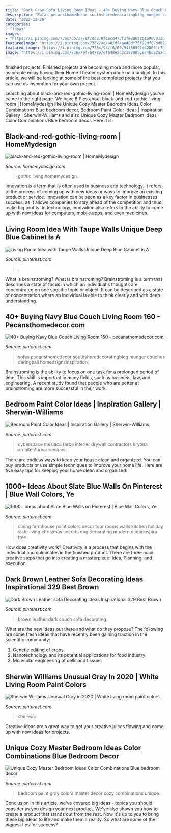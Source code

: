 ```yaml
---
title: "Dark Gray Sofa Living Room Ideas ~ 40+ Buying Navy Blue Couch Living Room 160"
description: "Sofas pecansthomedecor southshoredecoratingblog munger couches deringhall homedsignsinspiration"
date: "2022-12-26"
categories:
- "ideas"
images:
- "https://i.pinimg.com/736x/db/27/9f/db279fcacd473f3fe2d8acb159680126.jpg"
featuredImage: "https://i.pinimg.com/736x/ae/40/df/ae40df75f928f87bd0929c551489172b.jpg"
featured_image: "https://i.pinimg.com/736x/94/f6/65/94f66591d428091c7b3eef4b48d6a1e2--blue-dining-rooms-farmhouse-dining-rooms.jpg"
image: "https://i.pinimg.com/736x/ef/b4/8e/efb48e5c3c3830052974b032aadae422.jpg"
---
```



finished projects:
Finished projects are becoming more and more popular, as people enjoy having their Home Theater system done on a budget. In this article, we will be looking at some of the best completed projects that you can use as inspiration for your own project.

	

		
searching about black-and-red-gothic-living-room | HomeMydesign you've came to the right page. We have 8 Pics about black-and-red-gothic-living-room | HomeMydesign like Unique Cozy Master Bedroom Ideas Color Combinations Blue bedroom decor, Bedroom Paint Color Ideas | Inspiration Gallery | Sherwin-Williams and also Unique Cozy Master Bedroom Ideas Color Combinations Blue bedroom decor. Here it is:
		
    
## Black-and-red-gothic-living-room | HomeMydesign

<img loading=lazy src="https://homemydesign.com/wp-content/uploads/2015/11/black-and-red-gothic-living-room.jpg" onerror="this.onerror=null;this.src='https://tse1.mm.bing.net/th?id=OIP.56dcbNPT6YIBoCWIkxO7UQHaHS&amp;pid=15.1';" alt="black-and-red-gothic-living-room | HomeMydesign">

_Source: homemydesign.com_

>gothic living homemydesign. 

	

Innovation is a term that is often used in business and technology. It refers to the process of coming up with new ideas or ways to improve an existing product or service. Innovation can be seen as a key factor in businesses success, as it allows companies to stay ahead of the competition and thus make big profits. In technology, innovation also refers to the ability to come up with new ideas for computers, mobile apps, and even medicines.

    
## Living Room Idea With Taupe Walls Unique Deep Blue Cabinet Is A

<img loading=lazy src="https://i.pinimg.com/736x/cc/dd/51/ccdd516a8e88413ecc9ac3a75ae9087d.jpg" onerror="this.onerror=null;this.src='https://tse2.mm.bing.net/th?id=OIP.qNJcD6wABe0uD1p3vxalLQHaNJ&amp;pid=15.1';" alt="Living Room Idea with Taupe Walls Unique Deep Blue Cabinet is A">

_Source: pinterest.com_

>. 

	

What is brainstroming?
What is brainstroming? Brainstroming is a term that describes a state of focus in which an individual's thoughts are concentrated on one specific topic or object. It can be described as a state of concentration where an individual is able to think clearly and with deep understanding.

    
## 40+ Buying Navy Blue Couch Living Room 160 - Pecansthomedecor.com

<img loading=lazy src="https://i.pinimg.com/736x/75/5c/8c/755c8cc8cc56c682ff19bf8a3df06050.jpg" onerror="this.onerror=null;this.src='https://tse4.mm.bing.net/th?id=OIP.67xxdv2nZBGKh0eILTpnwgHaK_&amp;pid=15.1';" alt="40+ Buying Navy Blue Couch Living Room 160 - pecansthomedecor.com">

_Source: pinterest.com_

>sofas pecansthomedecor southshoredecoratingblog munger couches deringhall homedsignsinspiration. 

	

Brainstroming is the ability to focus on one task for a prolonged period of time. This skill is important in many fields, such as business, law, and engineering. A recent study found that people who are better at brainstroming are more successful in their work.

    
## Bedroom Paint Color Ideas | Inspiration Gallery | Sherwin-Williams

<img loading=lazy src="https://i.pinimg.com/736x/db/27/9f/db279fcacd473f3fe2d8acb159680126.jpg" onerror="this.onerror=null;this.src='https://tse4.mm.bing.net/th?id=OIP.dCkHK22W2noPcI8WCJX5YwHaEH&amp;pid=15.1';" alt="Bedroom Paint Color Ideas | Inspiration Gallery | Sherwin-Williams">

_Source: pinterest.com_

>cyberspace mesiaca farba interier drywall contractors krytina architectureartdesigns. 

	

There are endless ways to keep your house clean and organized. You can buy products or use simple techniques to improve your home life. Here are five easy tips for keeping your home clean and organized:

    
## 1000+ Ideas About Slate Blue Walls On Pinterest | Blue Wall Colors, Ye

<img loading=lazy src="https://i.pinimg.com/736x/94/f6/65/94f66591d428091c7b3eef4b48d6a1e2--blue-dining-rooms-farmhouse-dining-rooms.jpg" onerror="this.onerror=null;this.src='https://tse1.mm.bing.net/th?id=OIP.rRAIzVSPeFWPJZmVpPbGxwHaLI&amp;pid=15.1';" alt="1000+ ideas about Slate Blue Walls on Pinterest | Blue Wall Colors, Ye">

_Source: pinterest.com_

>dining farmhouse paint colors decor tour rooms walls kitchen holiday slate living christmas secrets dog decorating modern decorinspira tree. 

	

How does creativity work?
Creativity is a process that begins with the individual and culminates in the finished product. There are three main creative steps that go into creating a masterpiece: Idea, Planning, and execution.

    
## Dark Brown Leather Sofa Decorating Ideas Inspirational 329 Best Brown

<img loading=lazy src="https://i.pinimg.com/736x/ef/b4/8e/efb48e5c3c3830052974b032aadae422.jpg" onerror="this.onerror=null;this.src='https://tse2.mm.bing.net/th?id=OIP.U4GCR2AZDg4F6lKBNXG_KQHaLH&amp;pid=15.1';" alt="Dark Brown Leather sofa Decorating Ideas Inspirational 329 Best Brown">

_Source: pinterest.com_

>brown leather dark couch sofa decorating. 

	

What are the new ideas out there and what do they propose?
The following are some fresh ideas that have recently been gaining traction in the scientific community: 
1. Genetic editing of crops
2. Nanotechnology and its potential applications for food industry
3. Molecular engineering of cells and tissues 

    
## Sherwin Williams Unusual Gray In 2020 | White Living Room Paint Colors

<img loading=lazy src="https://i.pinimg.com/736x/df/1f/0a/df1f0a210f0be1e766b81662b8a46a0c.jpg" onerror="this.onerror=null;this.src='https://tse1.mm.bing.net/th?id=OIP.Fl67DD1leMftl02u56-zBgHaLZ&amp;pid=15.1';" alt="Sherwin Williams Unusual Gray in 2020 | White living room paint colors">

_Source: pinterest.com_

>sherwin. 

	

Creative ideas are a great way to get your creative juices flowing and come up with new ideas for projects.

    
## Unique Cozy Master Bedroom Ideas Color Combinations Blue Bedroom Decor

<img loading=lazy src="https://i.pinimg.com/736x/ae/40/df/ae40df75f928f87bd0929c551489172b.jpg" onerror="this.onerror=null;this.src='https://tse3.mm.bing.net/th?id=OIP.ihf85Hyyqa4u8Ggn0NDshwHaJ3&amp;pid=15.1';" alt="Unique Cozy Master Bedroom Ideas Color Combinations Blue bedroom decor">

_Source: pinterest.com_

>bedroom paint gray colors master decor cozy combinations unique. 

	

Conclusion
In this article, we've covered big ideas - topics you should consider as you design your next product. We've also shown you how to create a product that stands out from the rest. Now it's up to you to bring these big ideas to life and make them a reality. So what are some of the biggest tips for success?

